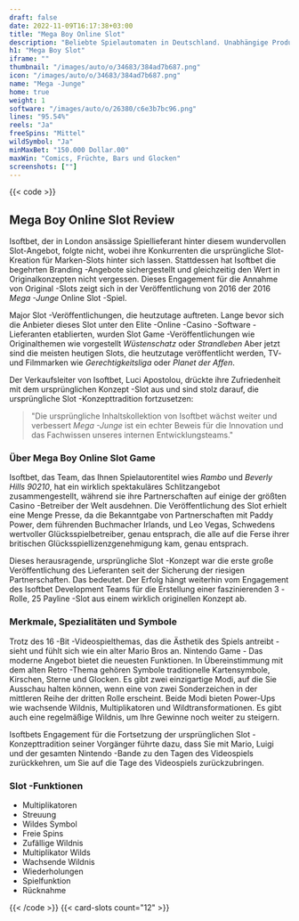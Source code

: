 ```yaml
---
draft: false
date: 2022-11-09T16:17:38+03:00
title: "Mega Boy Online Slot"
description: "Beliebte Spielautomaten in Deutschland. Unabhängige Produktbewertungen und exklusive Anmeldeangebote. Jetzt spielen!"
h1: "Mega Boy Slot"
iframe: ""
thumbnail: "/images/auto/o/34683/384ad7b687.png"
icon: "/images/auto/o/34683/384ad7b687.png"
name: "Mega -Junge"
home: true
weight: 1
software: "/images/auto/o/26380/c6e3b7bc96.png"
lines: "95.54%"
reels: "Ja"
freeSpins: "Mittel"
wildSymbol: "Ja"
minMaxBet: "150.000 Dollar.00"
maxWin: "Comics, Früchte, Bars und Glocken"
screenshots: [""]
---
```


{{< code >}}<h2>Mega Boy Online Slot Review</h2><p>Isoftbet, der in London ansässige Spiellieferant hinter diesem wundervollen Slot-Angebot, folgte nicht, wobei ihre Konkurrenten die ursprüngliche Slot-Kreation für Marken-Slots hinter sich lassen. Stattdessen hat Isoftbet die begehrten Branding -Angebote sichergestellt und gleichzeitig den Wert in Originalkonzepten nicht vergessen. Dieses Engagement für die Annahme von Original -Slots zeigt sich in der Veröffentlichung von 2016 der 2016 <em>Mega -Junge</em> Online Slot -Spiel.</p><p>Major Slot -Veröffentlichungen, die heutzutage auftreten. Lange bevor sich die Anbieter dieses Slot unter den Elite -Online -Casino -Software -Lieferanten etablierten, wurden Slot Game -Veröffentlichungen wie Originalthemen wie vorgestellt <em>Wüstenschatz</em> oder <em>Strandleben</em> Aber jetzt sind die meisten heutigen Slots, die heutzutage veröffentlicht werden, TV- und Filmmarken wie <em>Gerechtigkeitsliga</em> oder <em>Planet der Affen</em>.</p><p>Der Verkaufsleiter von Isoftbet, Luci Apostolou, drückte ihre Zufriedenheit mit dem ursprünglichen Konzept -Slot aus und sind stolz darauf, die ursprüngliche Slot -Konzepttradition fortzusetzen:</p><blockquote>"Die ursprüngliche Inhaltskollektion von Isoftbet wächst weiter und verbessert <em>Mega -Junge</em> ist ein echter Beweis für die Innovation und das Fachwissen unseres internen Entwicklungsteams."</blockquote><h3>Über Mega Boy Online Slot Game</h3><p>Isoftbet, das Team, das Ihnen Spielautorentitel wies <i>Rambo</i> und <i>Beverly Hills 90210</i>, hat ein wirklich spektakuläres Schlitzangebot zusammengestellt, während sie ihre Partnerschaften auf einige der größten Casino -Betreiber der Welt ausdehnen. Die Veröffentlichung des Slot erhielt eine Menge Presse, da die Bekanntgabe von Partnerschaften mit Paddy Power, dem führenden Buchmacher Irlands, und Leo Vegas, Schwedens wertvoller Glücksspielbetreiber, genau entsprach, die alle auf die Ferse ihrer britischen Glücksspiellizenzgenehmigung kam, genau entsprach.</p><p>Dieses herausragende, ursprüngliche Slot -Konzept war die erste große Veröffentlichung des Lieferanten seit der Sicherung der riesigen Partnerschaften. Das bedeutet. Der Erfolg hängt weiterhin vom Engagement des Isoftbet Development Teams für die Erstellung einer faszinierenden 3 -Rolle, 25 Payline -Slot aus einem wirklich originellen Konzept ab.</p><h3>Merkmale, Spezialitäten und Symbole</h3><p>Trotz des 16 -Bit -Videospielthemas, das die Ästhetik des Spiels antreibt - sieht und fühlt sich wie ein alter Mario Bros an. Nintendo Game - Das moderne Angebot bietet die neuesten Funktionen. In Übereinstimmung mit dem alten Retro -Thema gehören Symbole traditionelle Kartensymbole, Kirschen, Sterne und Glocken. Es gibt zwei einzigartige Modi, auf die Sie Ausschau halten können, wenn eine von zwei Sonderzeichen in der mittleren Reihe der dritten Rolle erscheint. Beide Modi bieten Power-Ups wie wachsende Wildnis, Multiplikatoren und Wildtransformationen. Es gibt auch eine regelmäßige Wildnis, um Ihre Gewinne noch weiter zu steigern.</p><p>Isoftbets Engagement für die Fortsetzung der ursprünglichen Slot -Konzepttradition seiner Vorgänger führte dazu, dass Sie mit Mario, Luigi und der gesamten Nintendo -Bande zu den Tagen des Videospiels zurückkehren, um Sie auf die Tage des Videospiels zurückzubringen.</p><h3>
Slot -Funktionen</h3><ul>
<li></span>
Multiplikatoren</li>
<li></span>
Streuung</li>
<li></span>
Wildes Symbol</li>
<li></span>
Freie Spins</li>
<li></span>
Zufällige Wildnis</li>
<li></span>
Multiplikator Wilds</li>
<li></span>
Wachsende Wildnis</li>
<li></span>
Wiederholungen</li>
<li></span>
Spielfunktion</li>
<li></span>
Rücknahme</li></ul>{{< /code >}}
 {{< card-slots count="12" >}}